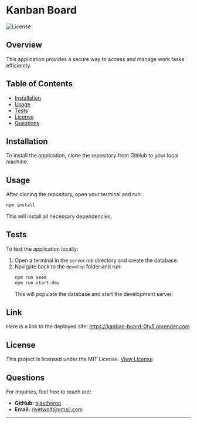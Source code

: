 # Kanban Board
![License](https://img.shields.io/badge/license-MIT-blue.svg)

## Overview  
This application provides a secure way to access and manage work tasks efficiently.

## Table of Contents
- [Installation](#installation)  
- [Usage](#usage)  
- [Tests](#tests)  
- [License](#license)  
- [Questions](#questions)  

## Installation
To install the application, clone the repository from GitHub to your local machine.

## Usage
After cloning the repository, open your terminal and run:
```bash
npm install
```  
This will install all necessary dependencies.

## Tests  
To test the application locally:
1. Open a terminal in the `server/db` directory and create the database.
2. Navigate back to the `develop` folder and run:
   ```bash
   npm run seed
   npm run start:dev
   ```  
   This will populate the database and start the development server.

## Link
Here is a link to the deployed site: https://kanban-board-0ty5.onrender.com

## License
This project is licensed under the MIT License.
[View License](https://opensource.org/licenses/MIT)

## Questions
For inquiries, feel free to reach out:  
- **GitHub:** [ajaxtheroo](https://github.com/AjaxTheRoo)
- **Email:** [rivetwolf@gmail.com](mailto:rivetwolf@gmail.com)

---

